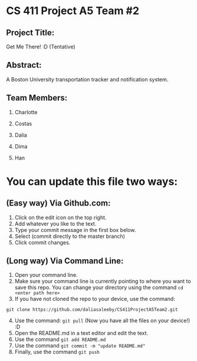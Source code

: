 # CS 411 Project A5 Team #2

## Project Title: 
Get Me There! :D (Tentative)

## Abstract: 
A Boston University transportation tracker and notification system.

## Team Members:
1. Charlotte

2. Costas

3. Dalia

4. Dima

5. Han

# You can update this file two ways:

## (Easy way) Via Github.com:
  1. Click on the edit icon on the top right.
  2. Add whatever you like to the text.
  3. Type your commit message in the first box below.
  4. Select (commit directly to the master branch)
  5. Click commit changes.
  
## (Long way) Via Command Line:
  1. Open your command line.
  2. Make sure your command line is currently pointing to where you want to save this repo. You can change your directory using the command ``` cd <enter path here> ```
  3. If you have not cloned the repo to your device, use the command:
 
  ``` git clone https://github.com/daliasaleeby/CS411ProjectA5Team2.git ```
  
  4. Use the command: ``` git pull ``` (Now you have all the files on your device!) :D
  5. Open the README.md in a text editor and edit the text.
  6. Use the command ``` git add README.md ```
  7. Use the command ``` git commit -m "update README.md" ```
  8. Finally, use the command ``` git push ```

